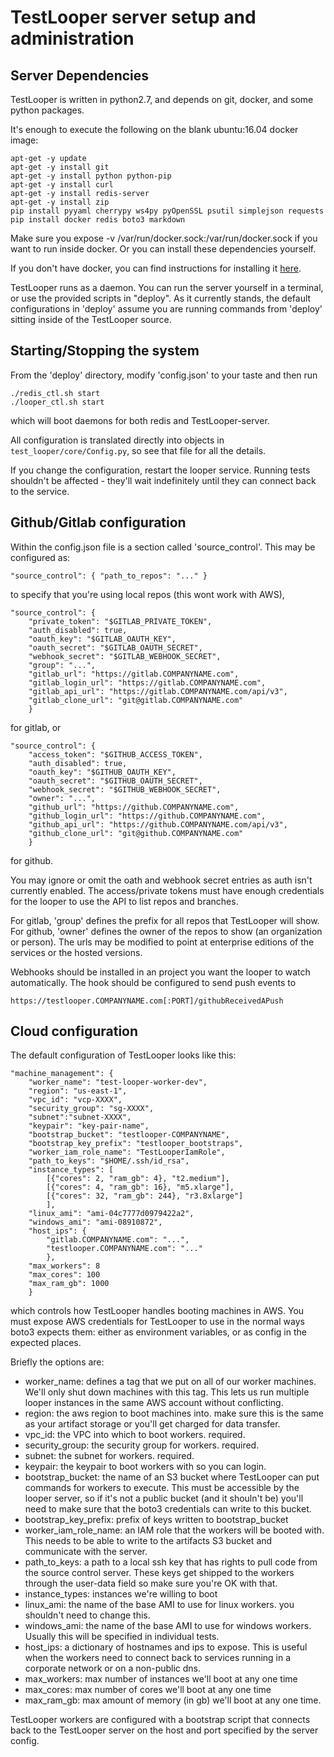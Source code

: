 # TestLooper server setup and administration

## Server Dependencies

TestLooper is written in python2.7, and depends on git, docker, and some
python packages.

It's enough to execute the following on the blank ubuntu:16.04 docker image:

    apt-get -y update
    apt-get -y install git
    apt-get -y install python python-pip
    apt-get -y install curl
    apt-get -y install redis-server
    apt-get -y install zip
    pip install pyyaml cherrypy ws4py pyOpenSSL psutil simplejson requests
    pip install docker redis boto3 markdown

Make sure you expose -v /var/run/docker.sock:/var/run/docker.sock if you want to run
inside docker. Or you can install these dependencies yourself.

If you don't have docker, you can find instructions for installing it 
[here](https://docs.docker.com/install/linux/docker-ce/ubuntu/#set-up-the-repository).

TestLooper runs as a daemon. You can run the server yourself in a terminal, or use
the provided scripts in "deploy". As it currently stands, the default configurations
in 'deploy' assume you are running commands from 'deploy' sitting inside of the
TestLooper source. 

## Starting/Stopping the system

From the 'deploy' directory, modify 'config.json' to your taste and then run

    ./redis_ctl.sh start
    ./looper_ctl.sh start

which will boot daemons for both redis and TestLooper-server.

All configuration is translated directly into objects in `test_looper/core/Config.py`,
so see that file for all the details. 

If you change the configuration, restart the looper service. Running tests
shouldn't be affected - they'll wait indefinitely until they can connect back to 
the service.

## Github/Gitlab configuration

Within the config.json file is a section called 'source_control'. This
may be configured as:

    "source_control": { "path_to_repos": "..." }

to specify that you're using local repos (this wont work with AWS),

    "source_control": {
        "private_token": "$GITLAB_PRIVATE_TOKEN",
        "auth_disabled": true,
        "oauth_key": "$GITLAB_OAUTH_KEY",
        "oauth_secret": "$GITLAB_OAUTH_SECRET",
        "webhook_secret": "$GITLAB_WEBHOOK_SECRET",
        "group": "...",
        "gitlab_url": "https://gitlab.COMPANYNAME.com",
        "gitlab_login_url": "https://gitlab.COMPANYNAME.com",
        "gitlab_api_url": "https://gitlab.COMPANYNAME.com/api/v3",
        "gitlab_clone_url": "git@gitlab.COMPANYNAME.com"
        }

for gitlab, or 

    "source_control": {
        "access_token": "$GITHUB_ACCESS_TOKEN",
        "auth_disabled": true,
        "oauth_key": "$GITHUB_OAUTH_KEY",
        "oauth_secret": "$GITHUB_OAUTH_SECRET",
        "webhook_secret": "$GITHUB_WEBHOOK_SECRET",
        "owner": "...",
        "github_url": "https://github.COMPANYNAME.com",
        "github_login_url": "https://github.COMPANYNAME.com",
        "github_api_url": "https://github.COMPANYNAME.com/api/v3",
        "github_clone_url": "git@github.COMPANYNAME.com"
        }

for github.

You may ignore or omit the oath and webhook secret entries as auth isn't currently
enabled. The access/private tokens must have enough credentials for the looper to 
use the API to list repos and branches.

For gitlab, 'group' defines the prefix for all repos that TestLooper will show.
For github, 'owner' defines the owner of the repos to show (an organization or person).
The urls may be modified to point at enterprise editions of the services or the hosted
versions.

Webhooks should be installed in an project you want the looper to watch automatically.
The hook should be configured to send push events to 
    
    https://testlooper.COMPANYNAME.com[:PORT]/githubReceivedAPush

## Cloud configuration

The default configuration of TestLooper looks like this:

    "machine_management": {
        "worker_name": "test-looper-worker-dev",
        "region": "us-east-1",
        "vpc_id": "vcp-XXXX",
        "security_group": "sg-XXXX",
        "subnet":"subnet-XXXX",
        "keypair": "key-pair-name",
        "bootstrap_bucket": "testlooper-COMPANYNAME",
        "bootstrap_key_prefix": "testlooper_bootstraps",
        "worker_iam_role_name": "TestLooperIamRole",
        "path_to_keys": "$HOME/.ssh/id_rsa",
        "instance_types": [
            [{"cores": 2, "ram_gb": 4}, "t2.medium"],
            [{"cores": 4, "ram_gb": 16}, "m5.xlarge"],
            [{"cores": 32, "ram_gb": 244}, "r3.8xlarge"]
            ],
        "linux_ami": "ami-04c7777d0979422a2",
        "windows_ami": "ami-08910872",
        "host_ips": {
            "gitlab.COMPANYNAME.com": "...",
            "testlooper.COMPANYNAME.com": "..."
            },
        "max_workers": 8
        "max_cores": 100
        "max_ram_gb": 1000
        }

which controls how TestLooper handles booting machines in AWS. You must
expose AWS credentials for TestLooper to use in the normal ways boto3 expects them:
either as environment variables, or as config in the expected places.

Briefly the options are:

* worker_name: defines a tag that we put on all of our worker machines. We'll
only shut down machines with this tag. This lets us run multiple looper instances
in the same AWS account without conflicting.
* region: the aws region to boot machines into. make sure this is the same
as your artifact storage or you'll get charged for data transfer.
* vpc_id: the VPC into which to boot workers. required.
* security_group: the security group for workers. required.
* subnet: the subnet for workers. required.
* keypair: the keypair to boot workers with so you can login.
* bootstrap_bucket: the name of an S3 bucket where TestLooper can put
commands for workers to execute. This must be accessible by the looper server,
so if it's not a public bucket (and it shouln't be) you'll need to make sure
that the boto3 credentials can write to this bucket.
* bootstrap_key_prefix: prefix of keys written to bootstrap_bucket
* worker_iam_role_name: an IAM role that the workers will be booted with.
This needs to be able to write to the artifacts S3 bucket and communicate
with the server.
* path_to_keys: a path to a local ssh key that has rights to pull code
from the source control server. These keys get shipped to the workers
through the user-data field so make sure you're OK with that.
* instance_types: instances we're willing to boot
* linux_ami: the name of the base AMI to use for linux workers. you shouldn't
need to change this.
* windows_ami: the name of the base AMI to use for windows workers. Usually
this will be specified in individual tests.
* host_ips: a dictionary of hostnames and ips to expose. This is useful when
the workers need to connect back to services running in a corporate network
or on a non-public dns.
* max_workers: max number of instances we'll boot at any one time
* max_cores: max number of cores we'll boot at any one time
* max_ram_gb: max amount of memory (in gb) we'll boot at any one time.

TestLooper workers are configured with a bootstrap script that connects
back to the TestLooper server on the host and port specified by the
server config.
